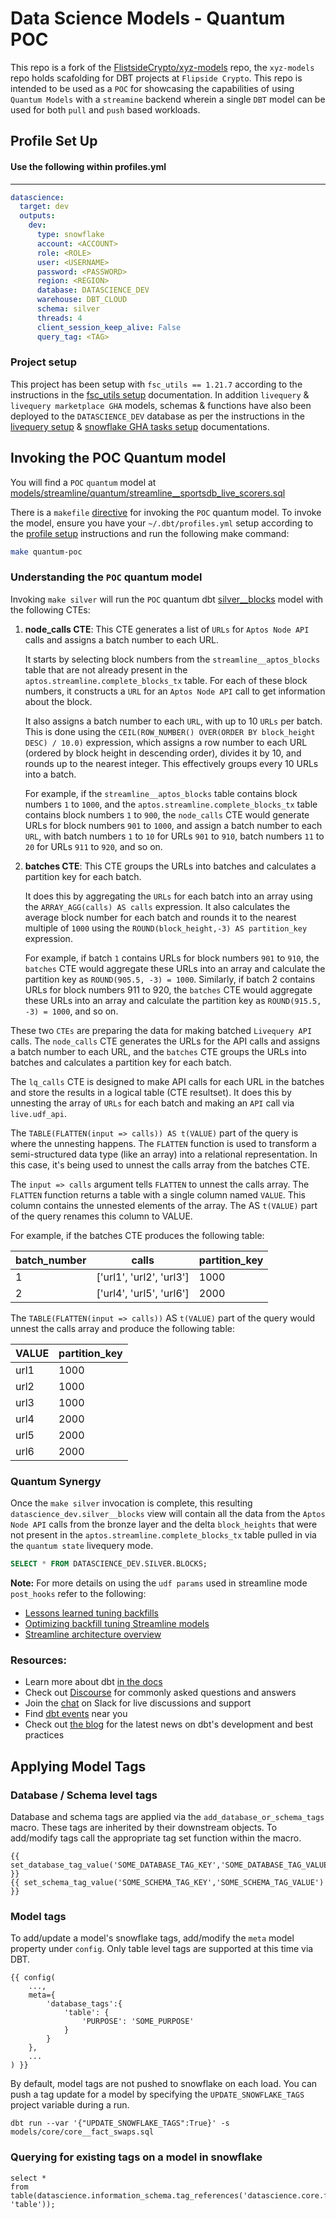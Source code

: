 # Data Science Models - Quantum POC

This repo is a fork of the [FlistsideCrypto/xyz-models](https://github.com/FlipsideCrypto/xyz-models) repo, the `xyz-models` repo holds scafolding for DBT projects at `Flipside Crypto`.  This repo is intended to be used as a `POC` for showcasing the capabilities of using `Quantum Models` with a `streamine` backend wherein a single `DBT` model can be used for both `pull` and `push` based workloads. 

## Profile Set Up

#### Use the following within profiles.yml 
----

```yml
datascience:
  target: dev
  outputs:
    dev:
      type: snowflake
      account: <ACCOUNT>
      role: <ROLE>
      user: <USERNAME>
      password: <PASSWORD>
      region: <REGION>
      database: DATASCIENCE_DEV
      warehouse: DBT_CLOUD
      schema: silver
      threads: 4
      client_session_keep_alive: False
      query_tag: <TAG>
```

### Project setup

This project has been setup with `fsc_utils == 1.21.7` according to the instructions in the [fsc_utils setup](https://github.com/FlipsideCrypto/fsc-utils?tab=readme-ov-file#adding-the-fsc_utils-dbt-package) documentation. In addition `livequery` & `livequery marketplace GHA` models, schemas & functions have also been deployed to the `DATASCIENCE_DEV` database as per the instructions in the [livequery setup](https://github.com/FlipsideCrypto/fsc-utils?tab=readme-ov-file#livequery-functions) & [snowflake GHA tasks setup](https://github.com/flipsideCrypto/fsc-utils?tab=readme-ov-file#snowflake-tasks-for-github-actions) documentations.

## Invoking the POC Quantum model

You will find a `POC` `quantum` model at [models/streamline/quantum/streamline__sportsdb_live_scorers.sql](/models/streamline/quantum/streamline__sportsdb_live_scorers.sql)  

There is a `makefile` [directive](./Makefile#L2) for invoking the `POC` quantum model. To invoke the model, ensure you have your `~/.dbt/profiles.yml` setup according to the [profile setup](#profile-setup) instructions and run the following make command: 

```sh
make quantum-poc
``` 

### Understanding the `POC` quantum model

Invoking `make silver` will run the `POC` quantum dbt [silver__blocks](/models/streamline/quantum/poc/silver/silver__blocks.sql) model with the following CTEs:

1. **node_calls CTE**: This CTE generates a list of `URLs` for `Aptos Node API` calls and assigns a batch number to each URL.

   It starts by selecting block numbers from the `streamline__aptos_blocks` table that are not already present in the `aptos.streamline.complete_blocks_tx` table. For each of these block numbers, it constructs a `URL` for an `Aptos Node API` call to get information about the block. 

   It also assigns a batch number to each `URL`, with up to 10 `URLs` per batch. This is done using the `CEIL(ROW_NUMBER() OVER(ORDER BY block_height DESC) / 10.0)` expression, which assigns a row number to each URL (ordered by block height in descending order), divides it by 10, and rounds up to the nearest integer. This effectively groups every 10 URLs into a batch.

   For example, if the `streamline__aptos_blocks` table contains block numbers `1` to `1000`, and the `aptos.streamline.complete_blocks_tx` table contains block numbers `1` to `900`, the `node_calls` CTE would generate URLs for block numbers `901` to `1000`, and assign a batch number to each `URL`, with batch numbers `1` to `10` for URLs `901` to `910`, batch numbers `11` to `20` for URLs `911` to `920`, and so on.

2. **batches CTE**: This CTE groups the URLs into batches and calculates a partition key for each batch.

   It does this by aggregating the `URLs` for each batch into an array using the `ARRAY_AGG(calls) AS calls` expression. It also calculates the average block number for each batch and rounds it to the nearest multiple of `1000` using the `ROUND(block_height,-3) AS partition_key` expression.

   For example, if batch `1` contains URLs for block numbers `901` to `910`, the `batches` CTE would aggregate these URLs into an array and calculate the partition key as `ROUND(905.5, -3) = 1000`. Similarly, if batch 2 contains URLs for block numbers 911 to 920, the `batches` CTE would aggregate these URLs into an array and calculate the partition key as `ROUND(915.5, -3) = 1000`, and so on.

These two `CTEs` are preparing the data for making batched `Livequery API` calls. The `node_calls` CTE generates the URLs for the API calls and assigns a batch number to each URL, and the `batches` CTE groups the URLs into batches and calculates a partition key for each batch.

The `lq_calls` CTE is designed to make API calls for each URL in the batches and store the results in a logical table (CTE resultset). It does this by unnesting the array of `URLs` for each batch and making an `API` call via `live.udf_api`.

The `TABLE(FLATTEN(input => calls)) AS t(VALUE)` part of the query is where the unnesting happens. The `FLATTEN` function is used to transform a semi-structured data type (like an array) into a relational representation. In this case, it's being used to unnest the calls array from the batches CTE.

The `input => calls` argument tells `FLATTEN` to unnest the calls array. The `FLATTEN` function returns a table with a single column named `VALUE`. This column contains the unnested elements of the array. The AS `t(VALUE)` part of the query renames this column to VALUE.

For example, if the batches CTE produces the following table:

| batch_number | calls                  | partition_key |
|--------------|------------------------|---------------|
| 1            | ['url1', 'url2', 'url3'] | 1000        |
| 2            | ['url4', 'url5', 'url6'] | 2000        |

The `TABLE(FLATTEN(input => calls))` AS `t(VALUE)` part of the query would unnest the calls array and produce the following table:

| VALUE | partition_key |
|-------|---------------|
| url1  | 1000          |
| url2  | 1000          |
| url3  | 1000          |
| url4  | 2000          |
| url5  | 2000          |
| url6  | 2000          |



### Quantum Synergy

Once the `make silver` invocation is complete, this resulting `datascience_dev.silver__blocks` view will contain all the data from the `Aptos Node API` calls from the bronze layer and the delta `block_heights` that were not present in the `aptos.streamline.complete_blocks_tx` table pulled in via the `quantum state` livequery mode.

```sql
SELECT * FROM DATASCIENCE_DEV.SILVER.BLOCKS;
```

**Note:** For more details on using the `udf params` used in streamline mode `post_hooks` refer to the following: 
 - [Lessons learned tuning backfills ](https://github.com/FlipsideCrypto/streamline-flow/discussions/10#discussioncomment-7194378)  
 - [Optimizing backfill tuning Streamline models](https://flipsidecrypto.slack.com/docs/T6F1AJ69E/F05V71L3ZJS)
 - [Streamline architecture overview](https://github.com/flipsideCrypto/streamline?tab=readme-ov-file#architecture-overview) 

### Resources:
- Learn more about dbt [in the docs](https://docs.getdbt.com/docs/introduction)
- Check out [Discourse](https://discourse.getdbt.com/) for commonly asked questions and answers
- Join the [chat](https://community.getdbt.com/) on Slack for live discussions and support
- Find [dbt events](https://events.getdbt.com) near you
- Check out [the blog](https://blog.getdbt.com/) for the latest news on dbt's development and best practices

## Applying Model Tags

### Database / Schema level tags

Database and schema tags are applied via the `add_database_or_schema_tags` macro.  These tags are inherited by their downstream objects.  To add/modify tags call the appropriate tag set function within the macro.

```
{{ set_database_tag_value('SOME_DATABASE_TAG_KEY','SOME_DATABASE_TAG_VALUE') }}
{{ set_schema_tag_value('SOME_SCHEMA_TAG_KEY','SOME_SCHEMA_TAG_VALUE') }}
```

### Model tags

To add/update a model's snowflake tags, add/modify the `meta` model property under `config`.  Only table level tags are supported at this time via DBT.

```
{{ config(
    ...,
    meta={
        'database_tags':{
            'table': {
                'PURPOSE': 'SOME_PURPOSE'
            }
        }
    },
    ...
) }}
```

By default, model tags are not pushed to snowflake on each load.  You can push a tag update for a model by specifying the `UPDATE_SNOWFLAKE_TAGS` project variable during a run.

```
dbt run --var '{"UPDATE_SNOWFLAKE_TAGS":True}' -s models/core/core__fact_swaps.sql
```

### Querying for existing tags on a model in snowflake

```
select *
from table(datascience.information_schema.tag_references('datascience.core.fact_blocks', 'table'));
```
